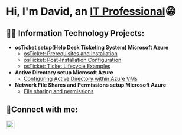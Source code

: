 <h1>Hi, I'm David, an <a href="https://linkedin.com/in/JaneDoe">IT Professional</a>😁</h1>

<h2>👨‍💻 Information Technology Projects:</h2>

- <b>osTicket setup(Help Desk Ticketing System) Microsoft Azure</b>
  - [osTicket: Prerequisites and Installation](https://github.com/David123890dd/osticket-prereqs)
  - [osTicket: Post-Installation Configuration](https://github.com/David123890dd/post-install-config)
  - [osTicket: Ticket Lifecycle Examples](https://github.com/David123890dd/ticket-lifecycle)
- <b>Active Directory setup Microsoft Azure</b>
  - [Configuring Active Directory within Azure VMs](https://github.com/David123890dd/configure-ad)
- <b>Network File Shares and Permissions setup Microsoft Azure</b><br/>
  - [File sharing and permissions](https://github.com/David123890dd/Files-and-permissions)

<h2>🤳Connect with me:</h2>

[<img align="left" alt="Josh | LinkedIn" width="22px" src="https://cdn.jsdelivr.net/npm/simple-icons@v3/icons/linkedin.svg" />][linkedin]

[linkedin]: https://www.linkedin.com/in/david-kinzel-3388a3276/


